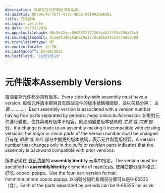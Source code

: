 ```yaml
---
description: 每個並存元件都必須有版本。
ms.assetid: 0b78ecf6-fbff-4172-9b0d-09f993666db1
title: 元件版本
ms.topic: article
ms.date: 05/31/2018
ms.openlocfilehash: 48c9e32ecc0990572f17264edd2ff51c205a01c3
ms.sourcegitcommit: 831e8f3db78ab820e1710cede244553c70e50500
ms.translationtype: MT
ms.contentlocale: zh-TW
ms.lasthandoff: 01/08/2021
ms.locfileid: "103693519"
---
```

# <a name="assembly-versions"></a><span data-ttu-id="7b957-103">元件版本</span><span class="sxs-lookup"><span data-stu-id="7b957-103">Assembly Versions</span></span>

<span data-ttu-id="7b957-104">每個並存元件都必須有版本。</span><span class="sxs-lookup"><span data-stu-id="7b957-104">Every side-by-side assembly must have a version.</span></span> <span data-ttu-id="7b957-105">每個元件版本都與具有四個元件的版本號碼相關聯，並以句點分隔： *主要.*...........。</span><span class="sxs-lookup"><span data-stu-id="7b957-105">Each assembly version is associated with a version number having four parts separated by periods: *major.minor.build.revision*.</span></span> <span data-ttu-id="7b957-106">如果對元件進行變更，使其與現有版本不相容，則必須變更版本號碼的 *主要* 或 *次要* 部分。</span><span class="sxs-lookup"><span data-stu-id="7b957-106">If a change is made to an assembly making it incompatible with existing versions, the *major* or *minor* parts of the version number must be changed.</span></span> <span data-ttu-id="7b957-107">只有在 *組建* 或 *修訂* 部分中變更的版本號碼，表示元件與舊版相容。</span><span class="sxs-lookup"><span data-stu-id="7b957-107">A version number that changes only in the *build* or *revision* parts indicates that the assembly is backward compatible with prior versions.</span></span>

<span data-ttu-id="7b957-108">版本必須在 [資訊清單](manifests.md)的 **assemblyIdentity** 元素中指定。</span><span class="sxs-lookup"><span data-stu-id="7b957-108">The version must be specified in **assemblyIdentity** elements of [manifests](manifests.md).</span></span> <span data-ttu-id="7b957-109">使用四部分版本格式：好吃. ooooo. ppppp。</span><span class="sxs-lookup"><span data-stu-id="7b957-109">Use the four-part version format: mmmmm.nnnnn.ooooo.ppppp.</span></span> <span data-ttu-id="7b957-110">以句號分隔的每個部分都可以是0-65535 （含）。</span><span class="sxs-lookup"><span data-stu-id="7b957-110">Each of the parts separated by periods can be 0-65535 inclusive.</span></span>

 

 



